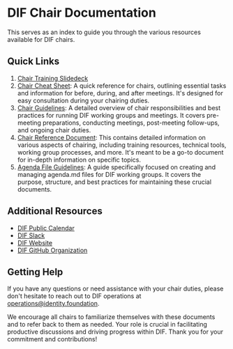 # DIF Chair Documentation

This serves as an index to guide you through the various resources available for DIF chairs.

## Quick Links

1. [Chair Training Slidedeck](https://docs.google.com/presentation/d/1Z4o-6tzZ8QV-PmEet1xLoRy32dVzLgRGoe1rBzQzG-s/edit#slide=id.p1)
2. [Chair Cheat Sheet](./chair_cheat_sheet.md): A quick reference for chairs, outlining essential tasks and information for before, during, and after meetings. It's designed for easy consultation during your chairing duties.
3. [Chair Guidelines](./chair_guidelines.md): A detailed overview of chair responsibilities and best practices for running DIF working groups and meetings. It covers pre-meeting preparations, conducting meetings, post-meeting follow-ups, and ongoing chair duties.
4. [Chair Reference Document](./chair_reference.md): This contains detailed information on various aspects of chairing, including training resources, technical tools, working group processes, and more. It's meant to be a go-to document for in-depth information on specific topics.
5. [Agenda File Guidelines](./agenda_files.md): A guide specifically focused on creating and managing agenda.md files for DIF working groups. It covers the purpose, structure, and best practices for maintaining these crucial documents.

## Additional Resources

- [DIF Public Calendar](http://bit.ly/dif-calendar)
- [DIF Slack](https://bit.ly/DIF_slack_invite)
- [DIF Website](https://identity.foundation/)
- [DIF GitHub Organization](https://github.com/decentralized-identity)

## Getting Help

If you have any questions or need assistance with your chair duties, please don't hesitate to reach out to DIF operations at operations@identity.foundation.

We encourage all chairs to familiarize themselves with these documents and to refer back to them as needed. Your role is crucial in facilitating productive discussions and driving progress within DIF. Thank you for your commitment and contributions!
